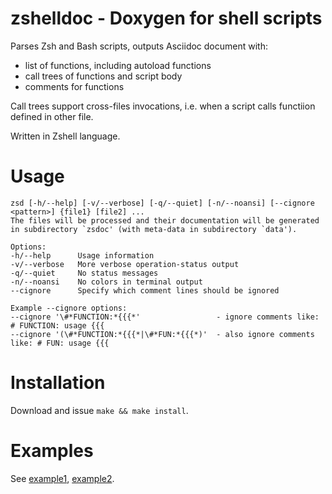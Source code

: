 # zshelldoc - Doxygen for shell scripts

Parses Zsh and Bash scripts, outputs Asciidoc document with:
- list of functions, including autoload functions
- call trees of functions and script body
- comments for functions

Call trees support cross-files invocations, i.e. when a script calls functiion defined in other file.

Written in Zshell language.

# Usage

```
zsd [-h/--help] [-v/--verbose] [-q/--quiet] [-n/--noansi] [--cignore <pattern>] {file1} [file2] ...
The files will be processed and their documentation will be generated
in subdirectory `zsdoc' (with meta-data in subdirectory `data').

Options:
-h/--help      Usage information
-v/--verbose   More verbose operation-status output
-q/--quiet     No status messages
-n/--noansi    No colors in terminal output
--cignore      Specify which comment lines should be ignored

Example --cignore options:
--cignore '\#*FUNCTION:*{{{*'                 - ignore comments like: # FUNCTION: usage {{{
--cignore '(\#*FUNCTION:*{{{*|\#*FUN:*{{{*)'  - also ignore comments like: # FUN: usage {{{
```

# Installation

Download and issue `make && make install`.

# Examples

See [example1](https://github.com/zdharma/zshelldoc/blob/master/examples/zsh-syntax-highlighting.zsh.adoc),
[example2](https://github.com/zdharma/zshelldoc/blob/master/examples/zsh-autosuggestions.zsh.adoc).
